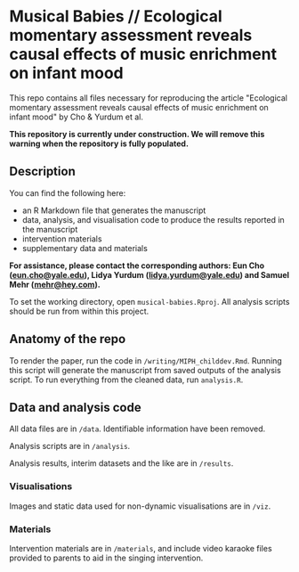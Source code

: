 # Musical Babies // Ecological momentary assessment reveals causal effects of music enrichment on infant mood

This repo contains all files necessary for reproducing the article "Ecological momentary assessment reveals causal effects of music enrichment on infant mood" by Cho & Yurdum et al. 

**This repository is currently under construction. We will remove this warning when the repository is fully populated.**

## Description

You can find the following here:

- an R Markdown file that generates the manuscript
- data, analysis, and visualisation code to produce the results reported in the manuscript
- intervention materials 
- supplementary data and materials

**For assistance, please contact the corresponding authors: Eun Cho ([eun.cho@yale.edu](mailto:eun.cho@yale.edu)), Lidya Yurdum ([lidya.yurdum@yale.edu](mailto:lidya.yurdum@yale.edu)) and Samuel Mehr ([mehr@hey.com](mailto:mehr@hey.com)).**

To set the working directory, open `musical-babies.Rproj`. All analysis scripts should be run from within this project.

## Anatomy of the repo

To render the paper, run the code in `/writing/MIPH_childdev.Rmd`. Running this script will generate the manuscript from saved outputs of the analysis script. To run everything from the cleaned data, run `analysis.R`.

## Data and analysis code

All data files are in `/data`. Identifiable information have been removed.

Analysis scripts are in `/analysis`.

Analysis results, interim datasets and the like are in `/results`.

### Visualisations

Images and static data used for non-dynamic visualisations are in `/viz`.

### Materials

Intervention materials are in `/materials`, and include video karaoke files provided to parents to aid in the singing intervention.
